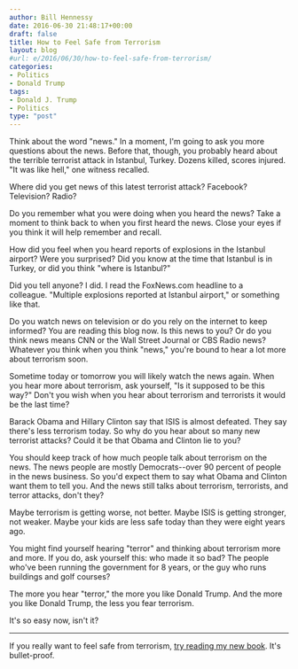 ```yaml
---
author: Bill Hennessy
date: 2016-06-30 21:48:17+00:00
draft: false
title: How to Feel Safe from Terrorism
layout: blog
#url: e/2016/06/30/how-to-feel-safe-from-terrorism/
categories:
- Politics
- Donald Trump
tags:
- Donald J. Trump
- Politics
type: "post"
---
```


Think about the word "news." In a moment, I'm going to ask you more questions about the news. Before that, though, you probably heard about the terrible terrorist attack in Istanbul, Turkey. Dozens killed, scores injured. "It was like hell," one witness recalled.

Where did you get news of this latest terrorist attack? Facebook? Television? Radio?

Do you remember what you were doing when you heard the news? Take a moment to think back to when you first heard the news. Close your eyes if you think it will help remember and recall.

How did you feel when you heard reports of explosions in the Istanbul airport? Were you surprised? Did you know at the time that Istanbul is in Turkey, or did you think "where is Istanbul?"

Did you tell anyone? I did. I read the FoxNews.com headline to a colleague. "Multiple explosions reported at Istanbul airport," or something like that.

Do you watch news on television or do you rely on the internet to keep informed? You are reading this blog now. Is this news to you? Or do you think news means CNN or the Wall Street Journal or CBS Radio news? Whatever you think when you think "news," you're bound to hear a lot more about terrorism soon.

Sometime today or tomorrow you will likely watch the news again. When you hear more about terrorism, ask yourself, "Is it supposed to be this way?" Don't you wish when you hear about terrorism and terrorists it would be the last time?

Barack Obama and Hillary Clinton say that ISIS is almost defeated. They say there's less terrorism today. So why do you hear about so many new terrorist attacks? Could it be that Obama and Clinton lie to you?

You should keep track of how much people talk about terrorism on the news. The news people are mostly Democrats--over 90 percent of people in the news business. So you'd expect them to say what Obama and Clinton want them to tell you. And the news still talks about terrorism, terrorists, and terror attacks, don't they?

Maybe terrorism is getting worse, not better. Maybe ISIS is getting stronger, not weaker. Maybe your kids are less safe today than they were eight years ago.

You might find yourself hearing "terror" and thinking about terrorism more and more. If you do, ask yourself this: who made it so bad? The people who've been running the government for 8 years, or the guy who runs buildings and golf courses?

The more you hear "terror," the more you like Donald Trump. And the more you like Donald Trump, the less you fear terrorism.

It's so easy now, isn't it?



* * *



If you really want to feel safe from terrorism, [try reading my new book](https://hennessysview.com/turning-on-trump/). It's bullet-proof.
